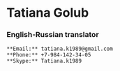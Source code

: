 # Tatiana Golub

### English-Russian translator

```
**Email:** tatiana.k1989@gmail.com
**Phone:** +7-984-142-34-05
**Skype:** Tatiana.k1989
```


